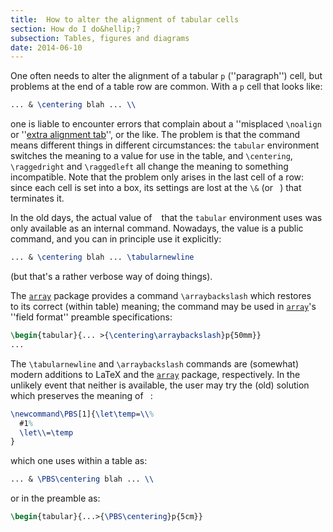 ```yaml
---
title:  How to alter the alignment of tabular cells
section: How do I do&hellip;?
subsection: Tables, figures and diagrams
date: 2014-06-10
---
```


One often needs to alter the alignment of a tabular `p` (''paragraph'')
cell, but problems at the end of a table row are common.  With a
`p` cell that looks like:
```latex
... & \centering blah ... \\
```
one is liable to encounter errors that complain about a ''misplaced
`\noalign` or ''[extra alignment tab](FAQ-altabcr.md)'', or the like.
The problem is that the command ` ` means different things in
different circumstances: the `tabular` environment
switches the meaning to a value for use in the table, and
`\centering`, `\raggedright` and `\raggedleft` all change the
meaning to something incompatible.  Note that the problem only
arises in the last cell of a row: since each cell is set into a box,
its settings are lost at the `\&` (or ` `) that
terminates it. 

In the old days, the actual value of ` ` that the
`tabular` environment uses was only available as an
internal command.  Nowadays, the value is a public command, and you
can in principle use it explicitly:
```latex
... & \centering blah ... \tabularnewline
```
(but that's a rather verbose way of doing things).

The [`array`](https://ctan.org/pkg/array) package provides a command `\arraybackslash`
which restores ` ` to its correct (within table) meaning;
the command may be used in [`array`](https://ctan.org/pkg/array)'s ''field format'' preamble
specifications:
```latex
\begin{tabular}{... >{\centering\arraybackslash}p{50mm}}
...
```

The `\tabularnewline` and `\arraybackslash` commands are
(somewhat) modern additions to LaTeX and the [`array`](https://ctan.org/pkg/array)
package, respectively.  In the unlikely event that neither is
available, the user may try the (old) solution which preserves the
meaning of ` `:
<!-- {% raw %} -->
```latex
\newcommand\PBS[1]{\let\temp=\\%
  #1%
  \let\\=\temp
}
```
<!-- {% endraw %} -->
which one uses within a table as:
```latex
... & \PBS\centering blah ... \\
```
or in the preamble as:
```latex
\begin{tabular}{...>{\PBS\centering}p{5cm}}
```

